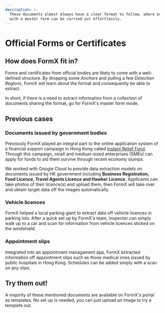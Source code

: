 ```yaml
---
description: >-
  These documents almost always have a clear format to follow, where extraction
  with a master form can be carried out effortlessly.
---
```


# Official Forms or Certificates

## How does FormX fit in?

Forms and certificates from official bodies are likely to come with a well-defined structure. By dropping some _Anchors_ and pulling a few _Detection Regions_, FormX will learn about the format and consequently be able to extract.

In short, if there is a need to extract information from a collection of documents sharing the format, go for FormX's master form mode.

## Previous cases

### Documents issued by government bodies

Previously FormX played an integral part to the online application system of a financial support campaign in Hong Kong called [Instant Relief Fund](https://www.lksf.org/successful-completion-of-thecrunch-time-instant-relief-fund-projecttotal-distribution-amount-hk1-009-billion/). Through this campaign, small and medium-sized enterprises \(SMEs\) can apply for funds to aid them survive through recent economy slumps.

We worked with Google Cloud to provide data extraction models on documents issued by HK government including **Business Registration, Food Licence, Travel Agents Licence and Hawker Licence**. Applicants can take photos of their licence\(s\) and upload them, then FormX will take over and obtain target data off the images automatically.

### Vehicle licences

FormX helped a local parking giant to extract data off vehicle licences in parking lots. After a quick set up by FormX's team, inspector can simply walk up to a car and scan for information from vehicle licences sticked on the windshield.

### Appointment slips

Integrated into an appointment management app, FormX extracted information off appointment slips such as those medical ones issued by public hospitals in Hong Kong. Schedules can be added simply with a scan on any slips.

## Try them out!

A majority of these mentioned documents are available on FormX's portal as templates. No set up is needed, you can just upload an image to try a template out.

